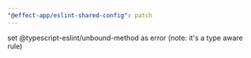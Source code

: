 ```yaml
---
"@effect-app/eslint-shared-config": patch
---
```


set @typescript-eslint/unbound-method as error (note: it's a type aware rule)

